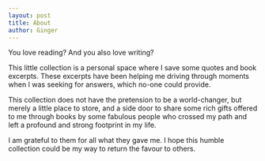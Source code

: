 ```yaml
---
layout: post
title: About
author: Ginger
---
```


You love reading? And you also love writing? 

This little collection is a personal space where I save some quotes and book excerpts. These excerpts have been helping me driving through moments when I was seeking for answers, which no-one could provide.

This collection does not have the pretension to be a world-changer, but merely a little place to store, and a side door to share some rich gifts offered to me through books by some fabulous people who crossed my path and left a profound and strong footprint in my life.

I am grateful to them for all what they gave me. I hope this humble collection could be my way to return the favour to others.
